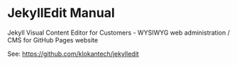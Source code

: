 # JekyllEdit Manual

Jekyll Visual Content Editor for Customers - WYSIWYG web administration / CMS for GitHub Pages website

See: https://github.com/klokantech/jekylledit
